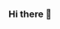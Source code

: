 ### Hi there 👋

<!--
**viniciussrusso/viniciussrusso** is a ✨ _special_ ✨ repository because its `README.md` (this file) appears on your GitHub profile.

Hello, welcome to my GitHub 

![Top Langs](https://github-readme-stats.vercel.app/api/top-langs/?username=viniciiussrusso&layout=compact)

-->

